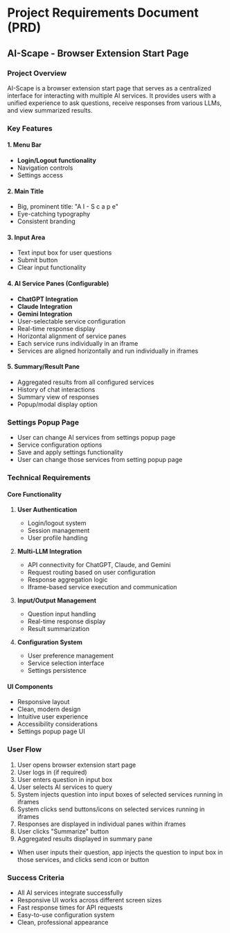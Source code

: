 # Project Requirements Document (PRD)
## AI-Scape - Browser Extension Start Page

### Project Overview
AI-Scape is a browser extension start page that serves as a centralized interface for interacting with multiple AI services. It provides users with a unified experience to ask questions, receive responses from various LLMs, and view summarized results.

### Key Features

#### 1. Menu Bar
- **Login/Logout functionality**
- Navigation controls
- Settings access

#### 2. Main Title
- Big, prominent title: "A I - S c a p e"
- Eye-catching typography
- Consistent branding

#### 3. Input Area
- Text input box for user questions
- Submit button
- Clear input functionality

#### 4. AI Service Panes (Configurable)
- **ChatGPT Integration**
- **Claude Integration** 
- **Gemini Integration**
- User-selectable service configuration
- Real-time response display
- Horizontal alignment of service panes
- Each service runs individually in an iframe
- Services are aligned horizontally and run individually in iframes

#### 5. Summary/Result Pane
- Aggregated results from all configured services
- History of chat interactions
- Summary view of responses
- Popup/modal display option

### Settings Popup Page
- User can change AI services from settings popup page
- Service configuration options
- Save and apply settings functionality
- User can change those services from setting popup page

### Technical Requirements

#### Core Functionality
1. **User Authentication**
   - Login/logout system
   - Session management
   - User profile handling

2. **Multi-LLM Integration**
   - API connectivity for ChatGPT, Claude, and Gemini
   - Request routing based on user configuration
   - Response aggregation logic
   - Iframe-based service execution and communication

3. **Input/Output Management**
   - Question input handling
   - Real-time response display
   - Result summarization

4. **Configuration System**
   - User preference management
   - Service selection interface
   - Settings persistence

#### UI Components
- Responsive layout
- Clean, modern design
- Intuitive user experience
- Accessibility considerations
- Settings popup page UI

### User Flow

1. User opens browser extension start page
2. User logs in (if required)
3. User enters question in input box
4. User selects AI services to query
5. System injects question into input boxes of selected services running in iframes
6. System clicks send buttons/icons on selected services running in iframes
7. Responses are displayed in individual panes within iframes
8. User clicks "Summarize" button
9. Aggregated results displayed in summary pane
- When user inputs their question, app injects the question to input box in those services, and clicks send icon or button

### Success Criteria
- All AI services integrate successfully
- Responsive UI works across different screen sizes
- Fast response times for API requests
- Easy-to-use configuration system
- Clean, professional appearance
